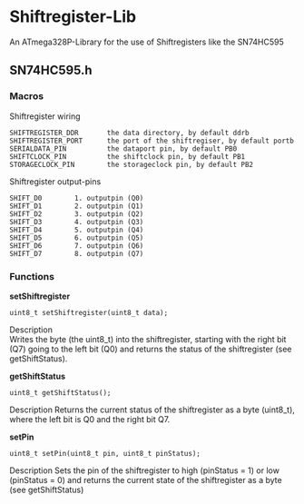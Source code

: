 # Shiftregister-Lib
An ATmega328P-Library for the use of Shiftregisters like the SN74HC595


## SN74HC595.h

### Macros

Shiftregister wiring

    SHIFTREGISTER_DDR       the data directory, by default ddrb  
    SHIFTREGISTER_PORT      the port of the shiftregiser, by default portb  
    SERIALDATA_PIN          the dataport pin, by default PB0
    SHIFTCLOCK_PIN          the shiftclock pin, by default PB1
    STORAGECLOCK_PIN        the storageclock pin, by default PB2

Shiftregister output-pins

    SHIFT_D0        1. outputpin (Q0)
    SHIFT_D1        2. outputpin (Q1)
    SHIFT_D2        3. outputpin (Q2)
    SHIFT_D3        4. outputpin (Q3)
    SHIFT_D4        5. outputpin (Q4)
    SHIFT_D5        6. outputpin (Q5)
    SHIFT_D6        7. outputpin (Q6)
    SHIFT_D7        8. outputpin (Q7)


### Functions


**setShiftregister**  

    uint8_t setShiftregister(uint8_t data);

Description  
Writes the byte (the uint8_t) into the shiftregister, starting with the right bit (Q7) going to the left bit (Q0) and returns the status of the shiftregister (see getShiftStatus).

**getShiftStatus**

    uint8_t getShiftStatus();

Description
Returns the current status of the shiftregister as a byte (uint8_t), where the left bit is Q0 and the right bit Q7.

**setPin**

    uint8_t setPin(uint8_t pin, uint8_t pinStatus);

Description
Sets the pin of the shiftregister to high (pinStatus = 1) or low (pinStatus = 0) and returns the current state of the shiftregister as a byte (see getShiftStatus)
